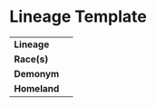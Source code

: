 # Lineage Template

|||
| --- | --- |
| **Lineage** | | lineage.1
| **Race(s)** | |
| **Demonym** | |
| **Homeland** | |
